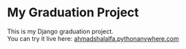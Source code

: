 # My Graduation Project

This is my Django graduation project.  
You can try it live here: [ahmadshalalfa.pythonanywhere.com](https://ahmadshalalfa.pythonanywhere.com)
